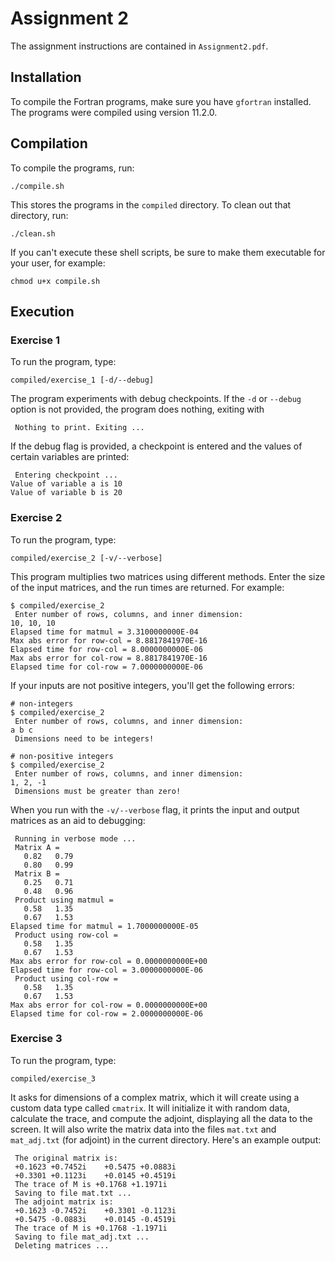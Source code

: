 # Assignment 2

The assignment instructions are contained in `Assignment2.pdf`.

## Installation

To compile the Fortran programs, make sure you have `gfortran` installed. The programs were compiled using version 11.2.0.

## Compilation

To compile the programs, run:

```
./compile.sh
```

This stores the programs in the `compiled` directory. To clean out that directory, run:

```
./clean.sh
```

If you can't execute these shell scripts, be sure to make them executable for your user, for example:

```
chmod u+x compile.sh
```

## Execution

### Exercise 1

To run the program, type:

```
compiled/exercise_1 [-d/--debug]
```

The program experiments with debug checkpoints. If the `-d` or `--debug` option is not provided, the program does
nothing, exiting with

```
 Nothing to print. Exiting ...
```

If the debug flag is provided, a checkpoint is entered and the values of certain variables are printed:

```
 Entering checkpoint ...
Value of variable a is 10
Value of variable b is 20
```

### Exercise 2

To run the program, type:

```
compiled/exercise_2 [-v/--verbose]
```

This program multiplies two matrices using different methods. Enter the size of the input matrices, and the run times
are returned. For example:

```
$ compiled/exercise_2
 Enter number of rows, columns, and inner dimension:
10, 10, 10
Elapsed time for matmul = 3.3100000000E-04
Max abs error for row-col = 8.8817841970E-16
Elapsed time for row-col = 8.0000000000E-06
Max abs error for col-row = 8.8817841970E-16
Elapsed time for col-row = 7.0000000000E-06
```

If your inputs are not positive integers, you'll get the following errors:

```
# non-integers
$ compiled/exercise_2
 Enter number of rows, columns, and inner dimension:
a b c
 Dimensions need to be integers!

# non-positive integers
$ compiled/exercise_2
 Enter number of rows, columns, and inner dimension:
1, 2, -1
 Dimensions must be greater than zero!
```

When you run with the `-v/--verbose` flag, it prints the input and output matrices as an aid to debugging:

```
 Running in verbose mode ...
 Matrix A = 
   0.82   0.79
   0.80   0.99
 Matrix B = 
   0.25   0.71
   0.48   0.96
 Product using matmul = 
   0.58   1.35
   0.67   1.53
Elapsed time for matmul = 1.7000000000E-05
 Product using row-col = 
   0.58   1.35
   0.67   1.53
Max abs error for row-col = 0.0000000000E+00
Elapsed time for row-col = 3.0000000000E-06
 Product using col-row = 
   0.58   1.35
   0.67   1.53
Max abs error for col-row = 0.0000000000E+00
Elapsed time for col-row = 2.0000000000E-06
```

### Exercise 3

To run the program, type:

```
compiled/exercise_3
```

It asks for dimensions of a complex matrix, which it will create using a custom data type called `cmatrix`. It will
initialize it with random data, calculate the trace, and compute the adjoint, displaying all the data to the screen.
It will also write the matrix data into the files `mat.txt` and `mat_adj.txt` (for adjoint) in the current directory.
Here's an example output:

```
 The original matrix is:
 +0.1623 +0.7452i    +0.5475 +0.0883i
 +0.3301 +0.1123i    +0.0145 +0.4519i
 The trace of M is +0.1768 +1.1971i
 Saving to file mat.txt ...
 The adjoint matrix is:
 +0.1623 -0.7452i    +0.3301 -0.1123i
 +0.5475 -0.0883i    +0.0145 -0.4519i
 The trace of M is +0.1768 -1.1971i
 Saving to file mat_adj.txt ...
 Deleting matrices ...
```
